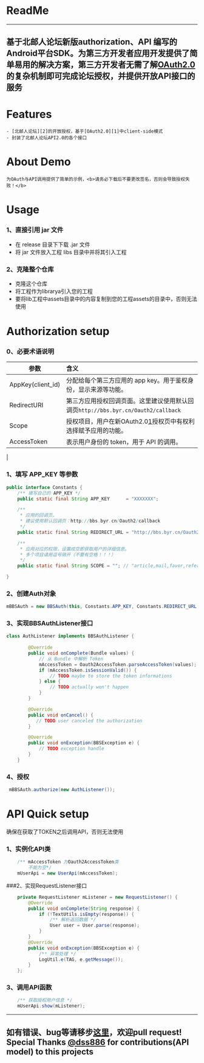 # ReadMe
------
基于北邮人论坛新版authorization、API 编写的Android平台SDK。为第三方开发者应用开发提供了简单易用的解决方案，第三方开发者无需了解[OAuth2.0][1]的复杂机制即可完成论坛授权，并提供开放API接口的服务
------

# Features
	- [北邮人论坛][2]的开放授权，基于[OAuth2.0][1]中client-side模式
	- 封装了北邮人论坛API2.0的各个接口

# About Demo
	为OAuth与API调用提供了简单的示例，<b>请务必下载后不要更改签名，否则会导致授权失败！</b>

# Usage

### 1、直接引用 jar 文件
- 在 release 目录下下载 .jar 文件
- 将 jar 文件放入工程 libs 目录中并将其引入工程

###	2、克隆整个仓库
- 克隆这个仓库
- 将工程作为librarya引入您的工程
- 要将lib工程中assets目录中的内容复制到您的工程assets的目录中，否则无法使用

# Authorization setup

### 0、必要术语说明
| 参数                   | 含义    | 
| --------               | :-----  | 
| AppKey(client_id)      | 分配给每个第三方应用的 app key。用于鉴权身份，显示来源等功能。|
| RedirectURI            | 第三方应用授权回调页面。这里建议使用默认回调页`http://bbs.byr.cn/Oauth2/callback` |
| Scope                  | 授权项目，用户在新OAuth2.0[1]授权页中有权利选择赋予应用的功能。| 
| AccessToken            | 表示用户身份的 token，用于 API 的调用。| 
|

### 1、填写 APP_KEY 等参数

```java
public interface Constants {
    /** 填写自己的 APP_KEY */
    public static final String APP_KEY      = "XXXXXXX";

    /** 
     * 应用的回调页。
     * 建议使用默认回调页：http://bbs.byr.cn/Oauth2/callback
     */
    public static final String REDIRECT_URL = "http://bbs.byr.cn/Oauth2/callback";

    /**
     * 应用对应的权限，设置成空即获取用户的详细信息。
     * 多个项目请用逗号隔开（不要有空格！！！）
     */
    public static final String SCOPE = ""; // "article,mail,favor,refer,blacklis";

}

```

### 2、创建Auth对象

```java
mBBSAuth = new BBSAuth(this, Constants.APP_KEY, Constants.REDIRECT_URL, Constants.SCOPE);
```
### 3、实现BBSAuthListener接口

```java
class AuthListener implements BBSAuthListener {
        
        @Override
        public void onComplete(Bundle values) {
            // 从 Bundle 中解析 Token
            mAccessToken = Oauth2AccessToken.parseAccessToken(values);
            if (mAccessToken.isSessionValid()) {
            	// TODO maybe to store the token informations
            } else {
             	// TODO actually won't happen
            }
        }

        @Override
        public void onCancel() {
           // TODO user canceled the authorization
        }

        @Override
        public void onException(BBSException e) {
            // TODO exception handle
        }
    }
```
### 4、授权

```java
 mBBSAuth.authorize(new AuthListener());
```

# API Quick setup

确保在获取了TOKEN之后调用API，否则无法使用

### 1、实例化API类

```java
	/** mAccessToken 为Oauth2AccessToken类 
		不能为空*/
    mUserApi = new UserApi(mAccessToken);
```

###2、实现RequestListener接口

```java
	private RequestListener mListener = new RequestListener() {
        @Override
        public void onComplete(String response) {
            if (!TextUtils.isEmpty(response)) {
                /** 解析返回数据 */
                User user = User.parse(response);
            }
        }
		@Override
		public void onException(BBSException e) {
			/** 异常处理 */
            LogUtil.e(TAG, e.getMessage());
		}
    };
```

### 3、调用API函数

```java
	/** 获取授权用户信息 */
	mUserApi.show(mListener);
```
------
如有错误、bug等请移步[这里][4]，欢迎pull request!
Special Thanks [@dss886][3] for contributions(API model) to this projects
-----
[1]:http://http://oauth.net/2/
[2]:http://bbs.byr.cn
[3]:https://github.com/dss886
[4]:https://github.com/paper777/byrbbsSDK/issues

